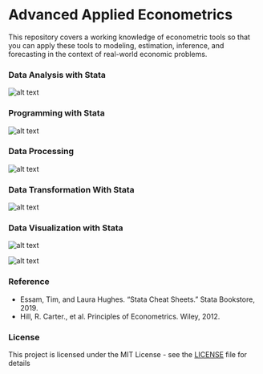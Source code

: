 # Advanced Applied Econometrics
This repository covers a working knowledge of econometric tools so that you can apply these tools to modeling, estimation, inference, and forecasting in the context of real-world economic problems.

### Data Analysis with Stata
![alt text](https://github.com/David-SF2290/Applied_Econometrics/blob/master/2.%20Documentation/Stata%20Data%20Analysis.JPG)

### Programming with Stata
![alt text](https://github.com/David-SF2290/Applied_Econometrics/blob/master/2.%20Documentation/Stata%20Programming.JPG)

### Data Processing
![alt text](https://github.com/David-SF2290/Applied_Econometrics/blob/master/2.%20Documentation/Stata%20Data%20Processing.JPG)

### Data Transformation With Stata
![alt text](https://github.com/David-SF2290/Applied_Econometrics/blob/master/2.%20Documentation/Stata%20Data%20Transformation.JPG)

### Data Visualization with Stata
![alt text](https://github.com/David-SF2290/Applied_Econometrics/blob/master/2.%20Documentation/Stata%20Data%20Visualization.JPG)

![alt text](https://github.com/David-SF2290/Applied_Econometrics/blob/master/2.%20Documentation/Plotting%20in%20Stata.JPG)

### Reference
- Essam, Tim, and Laura Hughes. “Stata Cheat Sheets.” Stata Bookstore, 2019.
- Hill, R. Carter., et al. Principles of Econometrics. Wiley, 2012.

### License
This project is licensed under the MIT License - see the [LICENSE](LICENSE) file for details
